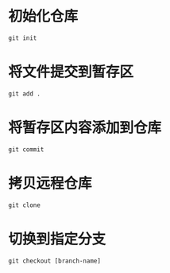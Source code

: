 # 初始化仓库
`git init`
# 将文件提交到暂存区
`git add .`
# 将暂存区内容添加到仓库
`git commit`
# 拷贝远程仓库
`git clone`


# 切换到指定分支
`git checkout [branch-name]`